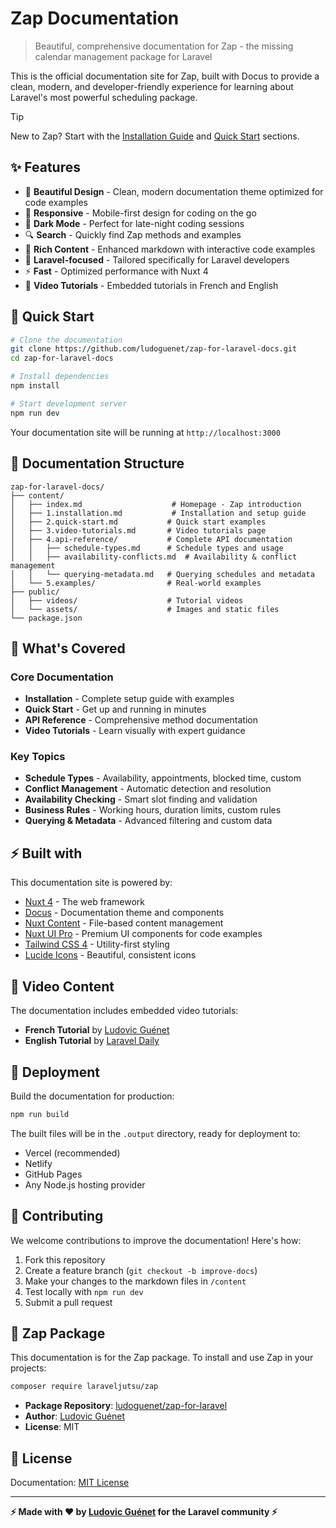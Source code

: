 # Zap Documentation

> Beautiful, comprehensive documentation for Zap - the missing calendar management package for Laravel

This is the official documentation site for Zap, built with Docus to provide a clean, modern, and developer-friendly experience for learning about Laravel's most powerful scheduling package.

> [!TIP]
> New to Zap? Start with the [Installation Guide](https://zap-for-laravel.com/installation) and [Quick Start](https://zap-for-laravel.com/quick-start) sections.

## ✨ Features

- 🎨 **Beautiful Design** - Clean, modern documentation theme optimized for code examples
- 📱 **Responsive** - Mobile-first design for coding on the go
- 🌙 **Dark Mode** - Perfect for late-night coding sessions
- 🔍 **Search** - Quickly find Zap methods and examples
- 📝 **Rich Content** - Enhanced markdown with interactive code examples
- 🎯 **Laravel-focused** - Tailored specifically for Laravel developers
- ⚡ **Fast** - Optimized performance with Nuxt 4
- 🎥 **Video Tutorials** - Embedded tutorials in French and English

## 🚀 Quick Start

```bash
# Clone the documentation
git clone https://github.com/ludoguenet/zap-for-laravel-docs.git
cd zap-for-laravel-docs

# Install dependencies
npm install

# Start development server
npm run dev
```

Your documentation site will be running at `http://localhost:3000`

## 📁 Documentation Structure

```
zap-for-laravel-docs/
├── content/
│   ├── index.md                    # Homepage - Zap introduction
│   ├── 1.installation.md           # Installation and setup guide
│   ├── 2.quick-start.md           # Quick start examples
│   ├── 3.video-tutorials.md       # Video tutorials page
│   ├── 4.api-reference/           # Complete API documentation
│   │   ├── schedule-types.md      # Schedule types and usage
│   │   ├── availability-conflicts.md  # Availability & conflict management
│   │   └── querying-metadata.md   # Querying schedules and metadata
│   └── 5.examples/                # Real-world examples
├── public/
│   ├── videos/                    # Tutorial videos
│   └── assets/                    # Images and static files
└── package.json
```

## 🎯 What's Covered

### Core Documentation
- **Installation** - Complete setup guide with examples
- **Quick Start** - Get up and running in minutes
- **API Reference** - Comprehensive method documentation
- **Video Tutorials** - Learn visually with expert guidance

### Key Topics
- **Schedule Types** - Availability, appointments, blocked time, custom
- **Conflict Management** - Automatic detection and resolution
- **Availability Checking** - Smart slot finding and validation
- **Business Rules** - Working hours, duration limits, custom rules
- **Querying & Metadata** - Advanced filtering and custom data

## ⚡ Built with

This documentation site is powered by:

- [Nuxt 4](https://nuxt.com) - The web framework
- [Docus](https://docus.dev) - Documentation theme and components
- [Nuxt Content](https://content.nuxt.com/) - File-based content management
- [Nuxt UI Pro](https://ui.nuxt.com/pro) - Premium UI components for code examples
- [Tailwind CSS 4](https://tailwindcss.com/) - Utility-first styling
- [Lucide Icons](https://lucide.dev/) - Beautiful, consistent icons

## 🎥 Video Content

The documentation includes embedded video tutorials:
- **French Tutorial** by [Ludovic Guénet](https://ludovicguenet.dev)
- **English Tutorial** by [Laravel Daily](https://laraveldaily.com)

## 🚀 Deployment

Build the documentation for production:

```bash
npm run build
```

The built files will be in the `.output` directory, ready for deployment to:
- Vercel (recommended)
- Netlify
- GitHub Pages
- Any Node.js hosting provider

## 🤝 Contributing

We welcome contributions to improve the documentation! Here's how:

1. Fork this repository
2. Create a feature branch (`git checkout -b improve-docs`)
3. Make your changes to the markdown files in `/content`
4. Test locally with `npm run dev`
5. Submit a pull request

## 📖 Zap Package

This documentation is for the Zap package. To install and use Zap in your projects:

```bash
composer require laraveljutsu/zap
```

- **Package Repository**: [ludoguenet/zap-for-laravel](https://github.com/ludoguenet/zap-for-laravel)
- **Author**: [Ludovic Guénet](https://ludovicguenet.dev)
- **License**: MIT

## 📄 License

Documentation: [MIT License](https://opensource.org/licenses/MIT)

---

**⚡ Made with ❤️ by [Ludovic Guénet](https://ludovicguenet.dev) for the Laravel community ⚡**
